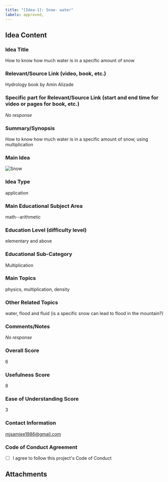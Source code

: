 ```yaml
---
title: "[Idea-1]: Snow- water"
labels: approved,
---
```


## Idea Content

### Idea Title

How to know how much water is in a specific amount of snow

### Relevant/Source Link (video, book, etc.)

Hydrology book by Amin Alizade

### Specific part for Relevant/Source Link (start and end time for video or pages for book, etc.)

_No response_

### Summary/Synopsis

How to know how much water is in a specific amount of snow, using multiplication

### Main Idea

![Snow](https://github.com/user-attachments/assets/99d740bc-6668-4c02-93d1-746c4961aa71)



### Idea Type

application

### Main Educational Subject Area

math--arithmetic

### Education Level (difficulty level)

elementary and above

### Educational Sub-Category

Multiplication

### Main Topics

physics, multiplication, density

### Other Related Topics

water, flood and fluid (is a specific snow can lead to flood in the mountain?)

### Comments/Notes

_No response_

### Overall Score

6

### Usefulness Score

8

### Ease of Understanding Score

3

### Contact Information

mjsamiee1986@gmail.com

### Code of Conduct Agreement

- [ ] I agree to follow this project's Code of Conduct

## Attachments

